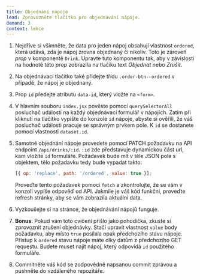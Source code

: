 ```yaml
---
title: Objednání nápoje
lead: Zprovozněte tlačítko pro objednávání nápoje.
demand: 3
context: lekce
---
```


1.  Nejdříve si všimněte, že data pro jeden nápoj obsahují vlastnost `ordered`, která udává, zda je nápoj zrovna objednaný či nikoliv. Toto je zároveň _prop_ v komponentě `Drink`. Upravte tuto komponentu tak, aby v závislosti na hodnotě této _prop_ zobrazila na tlačíku text _Objednat_ nebo _Zrušit_.
1.  Na objednávací tlačítko také přidejte třídu `.order-btn--ordered` v případě, že nápoj je objednaný.
1.  Prop `id` předejte atributu `data-id`, který vložte na `<form>`.
1.  V hlavním souboru `index.jsx` pověste pomocí `querySelectorAll` posluchač události na každý objednávací formulář v nápojích. Zatím při kliknutí na tlačítko vypište do konzole `id` nápoje, abyste si ověřili, že váš posluchač události pracuje se správným prvkem pole. K `id` se dostanete pomocí vlastnosti `dataset.id`.
1.  Samotné objednání nápoje provedete pomocí PATCH požadavku na API endpoint `/api/drinks/:id`. `:id` zde představuje dynamickou část url, kam vložíte `id` formuláře. Požadavek bude mít v těle JSON pole s objektem, tělo požadavku tedy bude vypadat takto:

    ```js
    [{ op: 'replace', path: '/ordered', value: true }];
    ```

    Proveďte tento požadavek pomocí `fetch` a zkontrolujte, že se vám v konzoli vypíše odpověď od API. Jakmile je váš kód funkční, proveďte refresh stránky, aby se vám zobrazila aktuální data.

1.  Vyzkoušejte si na stránce, že objednávání nápojů funguje.
1.  **Bonus**: Pokud vám toto cvičení přišlo jako pohodička, zkuste si zprovoznit zrušení objednávky. Stačí upravit vlastnost `value` body požadavku, aby místo `true` posílala opak předchozího stavu nápoje. Přístup k `ordered` stavu nápoje máte díky datům z předchozího GET requestu. Budete muset najít nápoj, který odpovídá `id` použitého formuláře.
1.  Commitněte váš kód se zodpovědně napsanou commit zprávou a pushněte do vzdáleného repozitáře.
